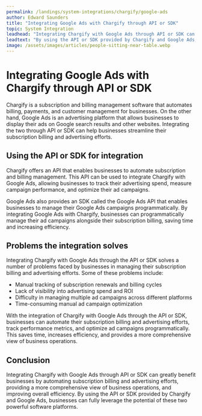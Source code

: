 ```yaml
---
permalink: /landings/system-integrations/chargify/google-ads
author: Edward Saunders
title: "Integrating Google Ads with Chargify through API or SDK"
topic: System Integration
leadhead: "Integrating Chargify with Google Ads through API or SDK can greatly benefit businesses by automating subscription billing and advertising efforts, providing a more comprehensive view of business operations, and improving overall efficiency"
leadtext: "By using the API or SDK provided by Chargify and Google Ads, businesses can fully leverage the potential of these two powerful software platforms."
image: /assets/images/articles/people-sitting-near-table.webp
---
```

<div class="arttext">	<h1>Integrating Google Ads with Chargify through API or SDK</h1>
	<p>Chargify is a subscription and billing management software that automates billing, payments, and customer management for businesses. On the other hand, Google Ads is an advertising platform that allows businesses to display their ads on Google search results and other websites. Integrating the two through API or SDK can help businesses streamline their subscription billing and advertising efforts.</p>
	<h2>Using the API or SDK for integration</h2>
	<p>Chargify offers an API that enables businesses to automate subscription and billing management. This API can be used to integrate Chargify with Google Ads, allowing businesses to track their advertising spend, measure campaign performance, and optimize their ad campaigns.</p>
	<p>Google Ads also provides an SDK called the Google Ads API that enables businesses to manage their Google Ads campaigns programmatically. By integrating Google Ads with Chargify, businesses can programmatically manage their ad campaigns alongside their subscription billing, saving time and increasing efficiency.</p>
	<h2>Problems the integration solves</h2>
	<p>Integrating Chargify with Google Ads through the API or SDK solves a number of problems faced by businesses in managing their subscription billing and advertising efforts. Some of these problems include:</p>
	<ul>
		<li>Manual tracking of subscription renewals and billing cycles</li>
		<li>Lack of visibility into advertising spend and ROI</li>
		<li>Difficulty in managing multiple ad campaigns across different platforms</li>
		<li>Time-consuming manual ad campaign optimization</li>
	</ul>
	<p>With the integration of Chargify with Google Ads through the API or SDK, businesses can automate their subscription billing and advertising efforts, track performance metrics, and optimize ad campaigns programmatically. This saves time, increases efficiency, and provides a more comprehensive view of business operations.</p>
	<h2>Conclusion</h2>
	<p>Integrating Chargify with Google Ads through API or SDK can greatly benefit businesses by automating subscription billing and advertising efforts, providing a more comprehensive view of business operations, and improving overall efficiency. By using the API or SDK provided by Chargify and Google Ads, businesses can fully leverage the potential of these two powerful software platforms.</p>
</div>